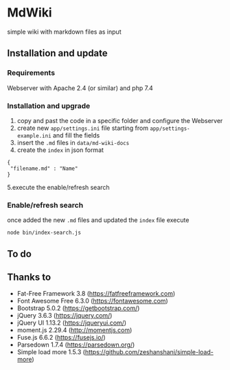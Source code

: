 # MdWiki
simple wiki with markdown files as input

## Installation and update

### Requirements
Webserver with Apache 2.4 (or similar) and php 7.4

### Installation and upgrade
1. copy and past the code in a specific folder and configure the Webserver
2. create new `app/settings.ini` file starting from `app/settings-example.ini` and fill the fields
3. insert the `.md` files in `data/md-wiki-docs`
4. create the `index` in json format
```
{
 "filename.md" : "Name"
}
```
5.execute the enable/refresh search

### Enable/refresh search
once added the new `.md` files and updated the `index` file execute
```
node bin/index-search.js
```

## To do

## Thanks to
- Fat-Free Framework 3.8 (https://fatfreeframework.com)
- Font Awesome Free 6.3.0 (https://fontawesome.com)
- Bootstrap 5.0.2 (https://getbootstrap.com/)
- jQuery 3.6.3 (https://jquery.com/)
- jQuery UI 1.13.2 (https://jqueryui.com/)
- moment.js 2.29.4 (http://momentjs.com)
- Fuse.js 6.6.2 (https://fusejs.io/)
- Parsedown 1.7.4 (https://parsedown.org/)
- Simple load more 1.5.3 (https://github.com/zeshanshani/simple-load-more)